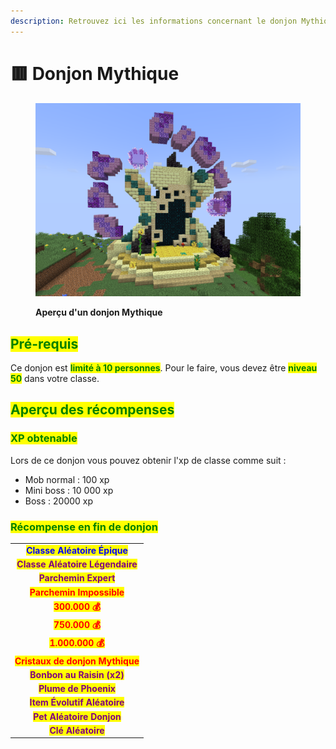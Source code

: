 ```yaml
---
description: Retrouvez ici les informations concernant le donjon Mythique
---
```


# 🟥 Donjon Mythique

<figure><img src="../../.gitbook/assets/Les_Donjons/Portail_Mythique.png" alt=""><figcaption><p><strong>Aperçu d'un donjon Mythique</strong></p></figcaption></figure>

## <mark style="color:green;"> Pré-requis </mark>

Ce donjon est <mark style="color:green;">**limité à 10 personnes**</mark>. Pour le faire, vous devez être <mark style="color:green;">**niveau 50**</mark> dans votre classe.

## <mark style="color:green;">Aperçu des récompenses</mark>

### <mark style="color:green;">XP obtenable</mark>
Lors de ce donjon vous pouvez obtenir l'xp de classe comme suit : 

* Mob normal : 100 xp
* Mini boss : 10 000 xp
* Boss : 20000 xp

### <mark style="color:green;">Récompense en fin de donjon</mark>

|                                                                                   |
|:---------------------------------------------------------------------------------:|
| <mark style="color:blue;"><strong>Classe Aléatoire Épique</strong></mark>         |
| <mark style="color:purple;"><strong>Classe Aléatoire Légendaire</strong></mark>   |
| <mark style="color:purple;"><strong>Parchemin Expert</strong></mark>              |
| <mark style="color:red;"><strong>Parchemin Impossible</strong></mark>             |
| <mark style="color:red;"><strong>300.000 💰</strong></mark>                       |
| <mark style="color:red;"><strong>750.000 💰</strong></mark>                       |
| <mark style="color:red;"><strong>1.000.000 💰</strong></mark>                     |
| <mark style="color:red;"><strong>Cristaux de donjon Mythique</strong></mark>      |
| <mark style="color:purple;"><strong>Bonbon au Raisin (x2)</strong></mark>         |
| <mark style="color:purple;"><strong>Plume de Phoenix</strong></mark>              |
| <mark style="color:purple;"><strong>Item Évolutif Aléatoire</strong></mark>       |
| <mark style="color:purple;"><strong>Pet Aléatoire Donjon</strong></mark>          |
| <mark style="color:purple;"><strong>Clé Aléatoire</strong></mark>                 |
